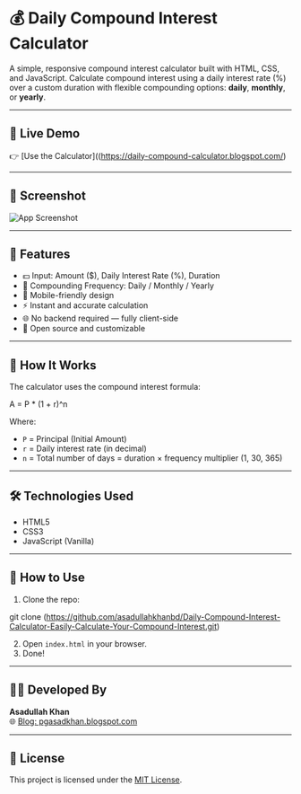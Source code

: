 # 💰 Daily Compound Interest Calculator

A simple, responsive compound interest calculator built with HTML, CSS, and JavaScript. Calculate compound interest using a daily interest rate (%) over a custom duration with flexible compounding options: **daily**, **monthly**, or **yearly**.

---

## 🚀 Live Demo

👉 [Use the Calculator]((https://daily-compound-calculator.blogspot.com/)

---

## 📸 Screenshot

![App Screenshot](https://i.ibb.co.com/5h6mjBxT/Screenshot-2025-08-05-133108.png)

---

## 🧮 Features

- 💵 Input: Amount ($), Daily Interest Rate (%), Duration
- 📅 Compounding Frequency: Daily / Monthly / Yearly
- 📱 Mobile-friendly design
- ⚡ Instant and accurate calculation
- 🌐 No backend required — fully client-side
- 📜 Open source and customizable

---

## 🧠 How It Works

The calculator uses the compound interest formula:

A = P * (1 + r)^n

Where:
- `P` = Principal (Initial Amount)
- `r` = Daily interest rate (in decimal)
- `n` = Total number of days = duration × frequency multiplier (1, 30, 365)

---

## 🛠️ Technologies Used

- HTML5  
- CSS3  
- JavaScript (Vanilla)

---

## 📂 How to Use

1. Clone the repo:

git clone (https://github.com/asadullahkhanbd/Daily-Compound-Interest-Calculator-Easily-Calculate-Your-Compound-Interest.git)

2. Open `index.html` in your browser.
3. Done!

---

## 👨‍💻 Developed By

**Asadullah Khan**  
🌐 [Blog: pgasadkhan.blogspot.com](https://pgasadkhan.blogspot.com/)

---

## 📄 License

This project is licensed under the [MIT License](LICENSE).
